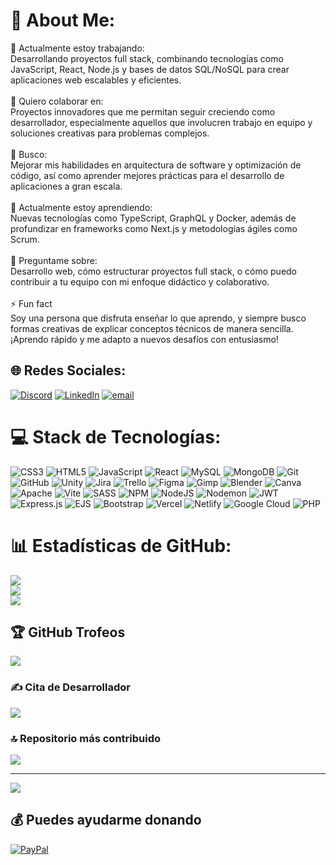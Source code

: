 # 💫 About Me:
🔭 Actualmente estoy trabajando:<br>Desarrollando proyectos full stack, combinando tecnologías como JavaScript, React, Node.js y bases de datos SQL/NoSQL para crear aplicaciones web escalables y eficientes.<br><br>👯 Quiero colaborar en: <br>Proyectos innovadores que me permitan seguir creciendo como desarrollador, especialmente aquellos que involucren trabajo en equipo y soluciones creativas para problemas complejos.<br><br>🤝 Busco:<br>Mejorar mis habilidades en arquitectura de software y optimización de código, así como aprender mejores prácticas para el desarrollo de aplicaciones a gran escala.<br><br>🌱 Actualmente estoy aprendiendo: <br>Nuevas tecnologías como TypeScript, GraphQL y Docker, además de profundizar en frameworks como Next.js y metodologías ágiles como Scrum.<br><br>💬 Preguntame sobre:<br>Desarrollo web, cómo estructurar proyectos full stack, o cómo puedo contribuir a tu equipo con mi enfoque didáctico y colaborativo.<br><br>⚡ Fun fact<br>Soy una persona que disfruta enseñar lo que aprendo, y siempre busco formas creativas de explicar conceptos técnicos de manera sencilla. ¡Aprendo rápido y me adapto a nuevos desafíos con entusiasmo!


## 🌐 Redes Sociales:
[![Discord](https://img.shields.io/badge/Discord-%237289DA.svg?logo=discord&logoColor=white)](https://discord.gg/kado12) [![LinkedIn](https://img.shields.io/badge/LinkedIn-%230077B5.svg?logo=linkedin&logoColor=white)](https://linkedin.com/in/gonzalo-sotelo-kd12) [![email](https://img.shields.io/badge/Email-D14836?logo=gmail&logoColor=white)](mailto:gonzalosh01@gmail.com) 

# 💻 Stack de Tecnologías:
![CSS3](https://img.shields.io/badge/css3-%231572B6.svg?style=for-the-badge&logo=css3&logoColor=white) ![HTML5](https://img.shields.io/badge/html5-%23E34F26.svg?style=for-the-badge&logo=html5&logoColor=white) ![JavaScript](https://img.shields.io/badge/javascript-%23323330.svg?style=for-the-badge&logo=javascript&logoColor=%23F7DF1E) ![React](https://img.shields.io/badge/react-%2320232a.svg?style=for-the-badge&logo=react&logoColor=%2361DAFB) ![MySQL](https://img.shields.io/badge/mysql-4479A1.svg?style=for-the-badge&logo=mysql&logoColor=white) ![MongoDB](https://img.shields.io/badge/MongoDB-%234ea94b.svg?style=for-the-badge&logo=mongodb&logoColor=white) ![Git](https://img.shields.io/badge/git-%23F05033.svg?style=for-the-badge&logo=git&logoColor=white) ![GitHub](https://img.shields.io/badge/github-%23121011.svg?style=for-the-badge&logo=github&logoColor=white) ![Unity](https://img.shields.io/badge/unity-%23000000.svg?style=for-the-badge&logo=unity&logoColor=white) ![Jira](https://img.shields.io/badge/jira-%230A0FFF.svg?style=for-the-badge&logo=jira&logoColor=white) ![Trello](https://img.shields.io/badge/Trello-%23026AA7.svg?style=for-the-badge&logo=Trello&logoColor=white) ![Figma](https://img.shields.io/badge/figma-%23F24E1E.svg?style=for-the-badge&logo=figma&logoColor=white) ![Gimp](https://img.shields.io/badge/Gimp-657D8B?style=for-the-badge&logo=gimp&logoColor=FFFFFF) ![Blender](https://img.shields.io/badge/blender-%23F5792A.svg?style=for-the-badge&logo=blender&logoColor=white) ![Canva](https://img.shields.io/badge/Canva-%2300C4CC.svg?style=for-the-badge&logo=Canva&logoColor=white) ![Apache](https://img.shields.io/badge/apache-%23D42029.svg?style=for-the-badge&logo=apache&logoColor=white) ![Vite](https://img.shields.io/badge/vite-%23646CFF.svg?style=for-the-badge&logo=vite&logoColor=white) ![SASS](https://img.shields.io/badge/SASS-hotpink.svg?style=for-the-badge&logo=SASS&logoColor=white) ![NPM](https://img.shields.io/badge/NPM-%23CB3837.svg?style=for-the-badge&logo=npm&logoColor=white) ![NodeJS](https://img.shields.io/badge/node.js-6DA55F?style=for-the-badge&logo=node.js&logoColor=white) ![Nodemon](https://img.shields.io/badge/NODEMON-%23323330.svg?style=for-the-badge&logo=nodemon&logoColor=%BBDEAD) ![JWT](https://img.shields.io/badge/JWT-black?style=for-the-badge&logo=JSON%20web%20tokens) ![Express.js](https://img.shields.io/badge/express.js-%23404d59.svg?style=for-the-badge&logo=express&logoColor=%2361DAFB) ![EJS](https://img.shields.io/badge/ejs-%23B4CA65.svg?style=for-the-badge&logo=ejs&logoColor=black) ![Bootstrap](https://img.shields.io/badge/bootstrap-%238511FA.svg?style=for-the-badge&logo=bootstrap&logoColor=white) ![Vercel](https://img.shields.io/badge/vercel-%23000000.svg?style=for-the-badge&logo=vercel&logoColor=white) ![Netlify](https://img.shields.io/badge/netlify-%23000000.svg?style=for-the-badge&logo=netlify&logoColor=#00C7B7) ![Google Cloud](https://img.shields.io/badge/GoogleCloud-%234285F4.svg?style=for-the-badge&logo=google-cloud&logoColor=white) ![PHP](https://img.shields.io/badge/php-%23777BB4.svg?style=for-the-badge&logo=php&logoColor=white)
# 📊 Estadísticas de GitHub:
![](https://github-readme-stats.vercel.app/api?username=Kado12&theme=gruvbox&hide_border=false&include_all_commits=false&count_private=false)<br/>
![](https://github-readme-streak-stats.herokuapp.com/?user=Kado12&theme=gruvbox&hide_border=false)<br/>
![](https://github-readme-stats.vercel.app/api/top-langs/?username=Kado12&theme=gruvbox&hide_border=false&include_all_commits=false&count_private=false&layout=compact)

## 🏆 GitHub Trofeos
![](https://github-profile-trophy.vercel.app/?username=Kado12&theme=gruvbox&no-frame=true&no-bg=true&margin-w=4)

### ✍️ Cita de Desarrollador
![](https://quotes-github-readme.vercel.app/api?type=horizontal&theme=gruvbox)

### 🔝 Repositorio más contribuido
![](https://github-contributor-stats.vercel.app/api?username=Kado12&limit=5&theme=gruvbox&combine_all_yearly_contributions=true)

---
[![](https://visitcount.itsvg.in/api?id=Kado12&icon=2&color=4)](https://visitcount.itsvg.in)

  ## 💰 Puedes ayudarme donando
  [![PayPal](https://img.shields.io/badge/PayPal-00457C?style=for-the-badge&logo=paypal&logoColor=white)](https://paypal.me/Gonzalo200521) 

  
<!-- Proudly created with GPRM ( https://gprm.itsvg.in ) -->
